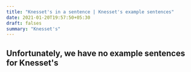 ```yaml
---
title: "Knesset's in a sentence | Knesset's example sentences"
date: 2021-01-20T19:57:50+05:30
draft: falses
summary: "Knesset's"
---
```

## Unfortunately, we have no example sentences for Knesset's                 
